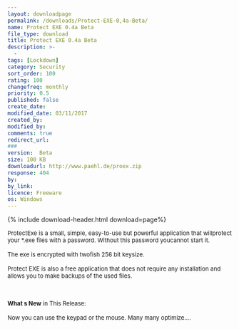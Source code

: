 ```yaml
---
layout: downloadpage
permalink: /downloads/Protect-EXE-0,4a-Beta/
name: Protect EXE 0.4a Beta
file_type: download
title: Protect EXE 0.4a Beta
description: >-
  -
tags: [Lockdown]
category: Security
sort_order: 100
rating: 100
changefreq: monthly
priority: 0.5
published: false
create_date: 
modified_date: 03/11/2017
created_by: 
modified_by: 
comments: true
redirect_url: 
### 
version:  Beta
size: 100 KB
downloadurl: http://www.paehl.de/proex.zip
response: 404
by: 
by_link: 
licence: Freeware
os: Windows
---
```


{% include download-header.html download=page%}

<p style="fix-download-text !important">
<p><font size="2"><p>ProtectExe is a small, simple, easy-to-use but powerful application that willprotect your *.exe files with a password. Without this password youcannot start it. <br />
<br />
The exe is encrypted with twofish 256 bit keysize. <br />
<br />
Protect EXE is also a free application that does not require any installation and allows you to make backups of the used files. </p>
<div class="celltext_big"><br />
<br />
<strong>What s New</strong> in This Release:<br />
<br />
Now you can use the keypad or the mouse. Many many optimize....</div></p></p>
